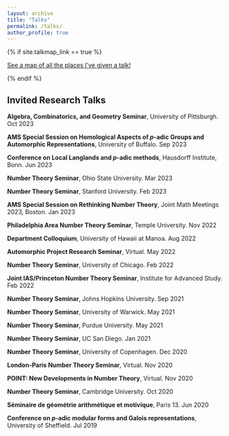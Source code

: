 ```yaml
---
layout: archive
title: "Talks"
permalink: /talks/
author_profile: true
---
```


{% if site.talkmap_link == true %}

<p style="text-decoration:underline;"><a href="/talkmap.html">See a map of all the places I've given a talk!</a></p>

{% endif %}

<!-- {% for post in site.talks reversed %}
  {% include archive-single-talk.html %}
{% endfor %}
-->

## Invited Research Talks

**Algebra, Combinatorics, and Geometry Seminar**, University of Pittsburgh. Oct 2023

**AMS Special Session on Homological Aspects of $p$-adic Groups and Automorphic Representations**, University of Buffalo. Sep 2023

**Conference on Local Langlands and $p$-adic methods**, Hausdorff Institute, Bonn. Jun 2023

**Number Theory Seminar**, Ohio State University. Mar 2023

**Number Theory Seminar**, Stanford University. Feb 2023

**AMS Special Session on Rethinking Number Theory**, Joint Math Meetings 2023, Boston. Jan 2023

**Philadelphia Area Number Theory Seminar**, Temple University. Nov 2022

**Department Colloquium**, University of Hawaii at Manoa. Aug 2022

**Automorphic Project Research Seminar**, Virtual. May 2022

**Number Theory Seminar**, University of Chicago. Feb 2022

**Joint IAS/Princeton Number Theory Seminar**, Institute for Advanced Study. Feb 2022

**Number Theory Seminar**, Johns Hopkins University. Sep 2021

**Number Theory Seminar**, University of Warwick. May 2021

**Number Theory Seminar**, Purdue University. May 2021

**Number Theory Seminar**, UC San Diego. Jan 2021

**Number Theory Seminar**, University of Copenhagen. Dec 2020

**London-Paris Number Theory Seminar**, Virtual. Nov 2020

**POINT: New Developments in Number Theory**, Virtual. Nov 2020

**Number Theory Seminar**, Cambridge University. Oct 2020

**Séminaire de géométrie arithmétique et motivique**, Paris 13. Jun 2020

**Conference on *p*-adic modular forms and Galois representations**, University of Sheffield. Jul 2019
